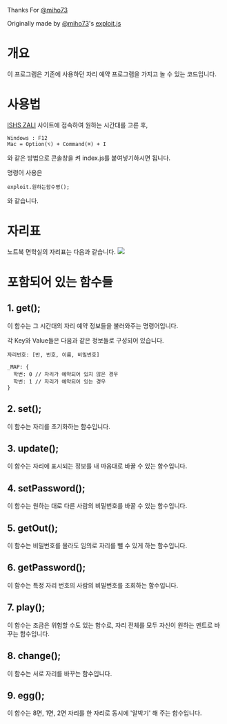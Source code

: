 Thanks For [@miho73](https://github.com/miho73)

Originally made by [@miho73](https://github.com/miho73)'s [exploit.js](https://gist.github.com/miho73/d1ba389306c69935da770c03be4bd750)

# 개요
이 프로그램은 기존에 사용하던 자리 예약 프로그램을 가지고 놀 수 있는 코드입니다.

# 사용법
[ISHS ZALI](https://project01-2cc6f.web.app/1.html) 사이트에 접속하여 원하는 시간대를 고른 후, 

```
Windows : F12
Mac = Option(⌥) + Command(⌘) + I
```

와 같은 방법으로 콘솔창을 켜 index.js를 붙여넣기하시면 됩니다.

명령어 사용은
```
exploit.원하는함수명();
```

와 같습니다.

# 자리표
노트북 면학실의 자리표는 다음과 같습니다.
![](https://i.ibb.co/6X4NQXS/20230303.png)

# 포함되어 있는 함수들
## 1. get();
이 함수는 그 시간대의 자리 예약 정보들을 불러와주는 명령어입니다.

각 Key와 Value들은 다음과 같은 정보들로 구성되어 있습니다.

```
자리번호: [반, 번호, 이름, 비밀번호]

_MAP: {
  학번: 0 // 자리가 예약되어 있지 않은 경우
  학번: 1 // 자리가 예약되어 있는 경우
}
```

## 2. set();
이 함수는 자리를 초기화하는 함수입니다.

## 3. update();
이 함수는 자리에 표시되는 정보를 내 마음대로 바꿀 수 있는 함수입니다.

## 4. setPassword();
이 함수는 원하는 대로 다른 사람의 비밀번호를 바꿀 수 있는 함수입니다.

## 5. getOut();
이 함수는 비밀번호를 몰라도 임의로 자리를 뺄 수 있게 하는 함수입니다.

## 6. getPassword();
이 함수는 특정 자리 번호의 사람의 비밀번호를 조회하는 함수입니다.

## 7. play();
이 함수는 조금은 위험할 수도 있는 함수로, 자리 전체를 모두 자신이 원하는 멘트로 바꾸는 함수입니다.

## 8. change();
이 함수는 서로 자리를 바꾸는 함수입니다.

## 9. egg();
이 함수는 8면, 1면, 2면 자리를 한 자리로 동시에 '알박기' 해 주는 함수입니다.